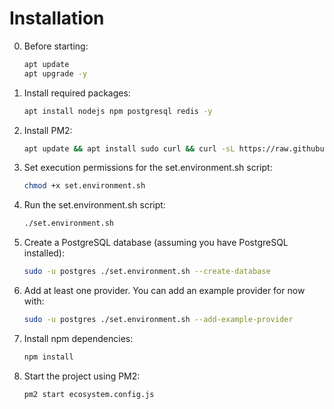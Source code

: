# Installation

0. Before starting:

   ```bash
   apt update
   apt upgrade -y
   ```

1. Install required packages:

   ```bash
   apt install nodejs npm postgresql redis -y
   ```

2. Install PM2:

   ```bash
   apt update && apt install sudo curl && curl -sL https://raw.githubusercontent.com/Unitech/pm2/master/packager/setup.deb.sh | sudo -E bash -
   ```

3. Set execution permissions for the set.environment.sh script:

    ```bash
    chmod +x set.environment.sh
    ```

4. Run the set.environment.sh script:

    ```bash
    ./set.environment.sh
    ```

5. Create a PostgreSQL database (assuming you have PostgreSQL installed):

    ```bash
    sudo -u postgres ./set.environment.sh --create-database
    ```

6. Add at least one provider. You can add an example provider for now with:

    ```bash
    sudo -u postgres ./set.environment.sh --add-example-provider

6. Install npm dependencies:

    ```bash
    npm install
    ```

7. Start the project using PM2:

    ```bash
    pm2 start ecosystem.config.js
    ```